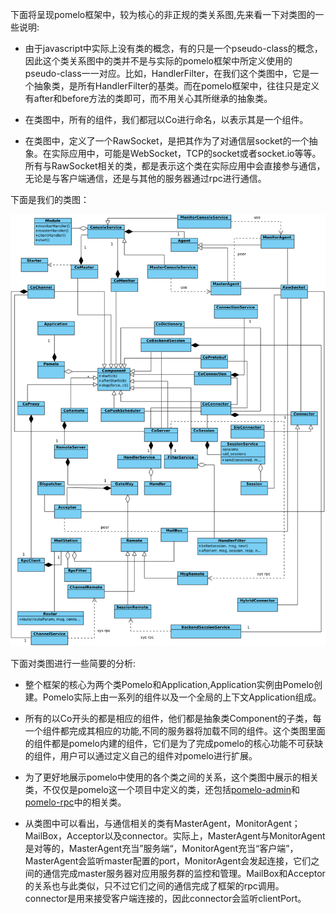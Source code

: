 下面将呈现pomelo框架中，较为核心的非正规的类关系图,先来看一下对类图的一些说明:

* 由于javascript中实际上没有类的概念，有的只是一个pseudo-class的概念，因此这个类关系图中的类并不是与实际的pomelo框架中所定义使用的pseudo-class一一对应。比如，HandlerFilter，在我们这个类图中，它是一个抽象类，是所有HandlerFilter的基类。而在pomelo框架中，往往只是定义有after和before方法的类即可，而不用关心其所继承的抽象类。

* 在类图中，所有的组件，我们都冠以Co进行命名，以表示其是一个组件。

* 在类图中，定义了一个RawSocket，是把其作为了对通信层socket的一个抽象。在实际应用中，可能是WebSocket，TCP的socket或者socket.io等等。所有与RawSocket相关的类，都是表示这个类在实际应用中会直接参与通信，无论是与客户端通信，还是与其他的服务器通过rpc进行通信。

下面是我们的类图：

![pomelo框架类图](images/pomelo.png)

下面对类图进行一些简要的分析:

* 整个框架的核心为两个类Pomelo和Application,Application实例由Pomelo创建。Pomelo实际上由一系列的组件以及一个全局的上下文Application组成。

* 所有的以Co开头的都是相应的组件，他们都是抽象类Component的子类，每一个组件都完成其相应的功能,不同的服务器将加载不同的组件。这个类图里面的组件都是pomelo内建的组件，它们是为了完成pomelo的核心功能不可获缺的组件，用户可以通过定义自己的组件对pomelo进行扩展。

* 为了更好地展示pomelo中使用的各个类之间的关系，这个类图中展示的相关类，不仅仅是pomelo这一个项目中定义的类，还包括[pomelo-admin](https://github.com/NetEase/pomelo-admin)和[pomelo-rpc](https://github.com/NetEase/pomelo-rpc)中的相关类。

* 从类图中可以看出，与通信相关的类有MasterAgent，MonitorAgent；MailBox，Acceptor以及connector。实际上，MasterAgent与MonitorAgent是对等的，MasterAgent充当”服务端“，MonitorAgent充当“客户端”，MasterAgent会监听master配置的port，MonitorAgent会发起连接，它们之间的通信完成master服务器对应用服务群的监控和管理。MailBox和Acceptor的关系也与此类似，只不过它们之间的通信完成了框架的rpc调用。connector是用来接受客户端连接的，因此connector会监听clientPort。




